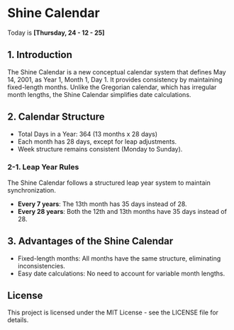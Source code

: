 # Shine Calendar

Today is **[Thursday, 24 - 12 - 25]**

## 1. Introduction
The Shine Calendar is a new conceptual calendar system that defines May 14, 2001, as Year 1, Month 1, Day 1. It provides consistency by maintaining fixed-length months. Unlike the Gregorian calendar, which has irregular month lengths, the Shine Calendar simplifies date calculations.

## 2. Calendar Structure
* Total Days in a Year: 364 (13 months x 28 days)
* Each month has 28 days, except for leap adjustments.
* Week structure remains consistent (Monday to Sunday).

### 2-1. Leap Year Rules
The Shine Calendar follows a structured leap year system to maintain synchronization.
* **Every 7 years**: The 13th month has 35 days instead of 28.
* **Every 28 years**: Both the 12th and 13th months have 35 days instead of 28.

## 3. Advantages of the Shine Calendar
* Fixed-length months: All months have the same structure, eliminating inconsistencies.
* Easy date calculations: No need to account for variable month lengths.

## License
This project is licensed under the MIT License - see the LICENSE file for details.